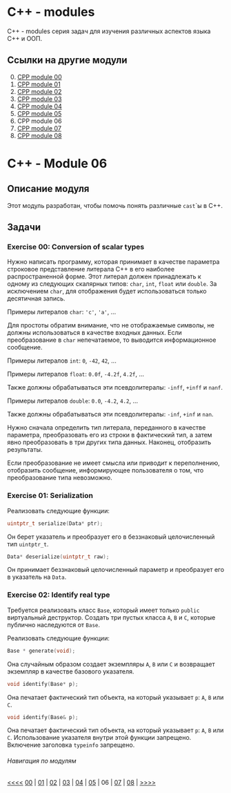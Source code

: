 # C++ - modules

C++ - modules серия задач для изучения различных аспектов языка C++ и ООП.

## Ссылки на другие модули

0. [CPP module 00](https://github.com/vrivka/cpp_00)
1. [CPP module 01](https://github.com/vrivka/cpp_01)
2. [CPP module 02](https://github.com/vrivka/cpp_02)
3. [CPP module 03](https://github.com/vrivka/cpp_03)
4. [CPP module 04](https://github.com/vrivka/cpp_04)
5. [CPP module 05](https://github.com/vrivka/cpp_05)
6. CPP module 06
7. [CPP module 07](https://github.com/vrivka/cpp_07)
8. [CPP module 08](https://github.com/vrivka/cpp_08)

# C++ - Module 06

## Описание модуля

Этот модуль разработан, чтобы помочь понять различные `cast`\`ы в C++.

## Задачи

### Exercise 00: Conversion of scalar types

Нужно написать программу, которая принимает в качестве параметра строковое представление литерала C++ в его наиболее распространенной форме. Этот литерал должен принадлежать к одному из следующих скалярных типов: `char`, `int`, `float` или `double`. За исключением `char`, для отображения будет использоваться только десятичная запись.

Примеры литералов `char`: `'c'`, `'a'`, ...

Для простоты обратим внимание, что не отображаемые символы, не должны использоваться в качестве входных данных. Если преобразование в `char` непечатаемое, то выводится информационное сообщение.

Примеры литералов `int`: `0`, `-42`, `42`, ...

Примеры литералов `float`: `0.0f`, `-4.2f`, `4.2f`, ...

Также должны обрабатываться эти псевдолитералы: `-inff`, `+inff` и `nanf`.

Примеры литералов `double`: `0.0`, `-4.2`, `4.2`, ...

Также должны обрабатываться эти псевдолитералы: `-inf`, `+inf` и `nan`.

Нужно сначала определить тип литерала, переданного в качестве параметра, преобразовать его из строки в фактический тип, а затем явно преобразовать в три других типа данных. Наконец, отобразить результаты.

Если преобразование не имеет смысла или приводит к переполнению, отобразить сообщение, информирующее пользователя о том, что преобразование типа невозможно.

### Exercise 01: Serialization

Реализовать следующие функции:

```C++
uintptr_t serialize(Data* ptr);
```

Он берет указатель и преобразует его в беззнаковый целочисленный тип `uintptr_t`.

```C++
Data* deserialize(uintptr_t raw);
```

Он принимает беззнаковый целочисленный параметр и преобразует его в указатель на `Data`.

### Exercise 02: Identify real type

Требуется реализовать класс `Base`, который имеет только `public` виртуальный деструктор. Создать три пустых класса `A`, `B` и `C`, которые публично наследуются от `Base`.

Реализовать следующие функции:

```C++
Base * generate(void);
```

Она случайным образом создает экземпляры `A`, `B` или `C` и возвращает экземпляр в качестве базового указателя.

```C++
void identify(Base* p);
```

Она печатает фактический тип объекта, на который указывает `p`: `A`, `B` или `C`.

```C++
void identify(Base& p);
```

Она печатает фактический тип объекта, на который указывает `p`: `A`, `B` или `C`. Использование указателя внутри этой функции запрещено. Включение заголовка `typeinfo` запрещено.

###### Навигация по модулям
[<<<<](https://github.com/vrivka/cpp_05)
[00](https://github.com/vrivka/cpp_00) |
[01](https://github.com/vrivka/cpp_01) |
[02](https://github.com/vrivka/cpp_02) |
[03](https://github.com/vrivka/cpp_03) |
[04](https://github.com/vrivka/cpp_04) |
[05](https://github.com/vrivka/cpp_05) |
06 |
[07](https://github.com/vrivka/cpp_07) |
[08](https://github.com/vrivka/cpp_08) |
[>>>>](https://github.com/vrivka/cpp_07)